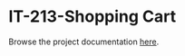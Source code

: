 # IT-213-Shopping Cart
Browse the project documentation [here](https://drive.google.com/file/d/1iJKf6FpPBubv3zwGdLAE12l0pXOQ9yUf/view?usp=sharing).
